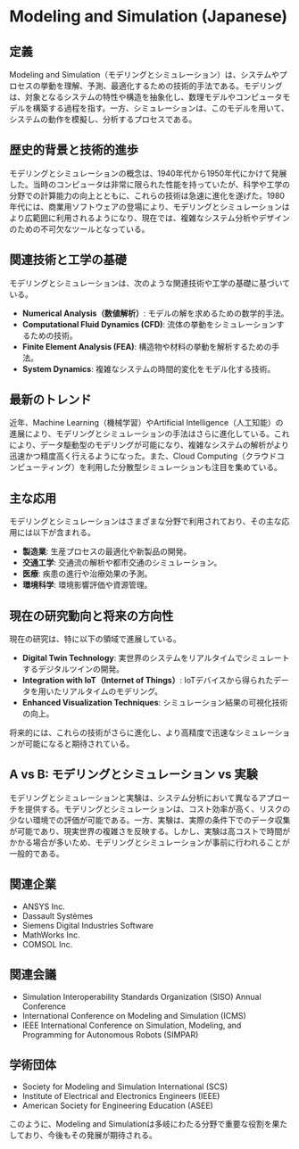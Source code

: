 # Modeling and Simulation (Japanese)

## 定義

Modeling and Simulation（モデリングとシミュレーション）は、システムやプロセスの挙動を理解、予測、最適化するための技術的手法である。モデリングは、対象となるシステムの特性や構造を抽象化し、数理モデルやコンピュータモデルを構築する過程を指す。一方、シミュレーションは、このモデルを用いて、システムの動作を模擬し、分析するプロセスである。

## 歴史的背景と技術的進歩

モデリングとシミュレーションの概念は、1940年代から1950年代にかけて発展した。当時のコンピュータは非常に限られた性能を持っていたが、科学や工学の分野での計算能力の向上とともに、これらの技術は急速に進化を遂げた。1980年代には、商業用ソフトウェアの登場により、モデリングとシミュレーションはより広範囲に利用されるようになり、現在では、複雑なシステム分析やデザインのための不可欠なツールとなっている。

## 関連技術と工学の基礎

モデリングとシミュレーションは、次のような関連技術や工学の基礎に基づいている。

- **Numerical Analysis（数値解析）**: モデルの解を求めるための数学的手法。
- **Computational Fluid Dynamics (CFD)**: 流体の挙動をシミュレーションするための技術。
- **Finite Element Analysis (FEA)**: 構造物や材料の挙動を解析するための手法。
- **System Dynamics**: 複雑なシステムの時間的変化をモデル化する技術。

## 最新のトレンド

近年、Machine Learning（機械学習）やArtificial Intelligence（人工知能）の進展により、モデリングとシミュレーションの手法はさらに進化している。これにより、データ駆動型のモデリングが可能になり、複雑なシステムの解析がより迅速かつ精度高く行えるようになった。また、Cloud Computing（クラウドコンピューティング）を利用した分散型シミュレーションも注目を集めている。

## 主な応用

モデリングとシミュレーションはさまざまな分野で利用されており、その主な応用には以下が含まれる。

- **製造業**: 生産プロセスの最適化や新製品の開発。
- **交通工学**: 交通流の解析や都市交通のシミュレーション。
- **医療**: 疾患の進行や治療効果の予測。
- **環境科学**: 環境影響評価や資源管理。

## 現在の研究動向と将来の方向性

現在の研究は、特に以下の領域で進展している。

- **Digital Twin Technology**: 実世界のシステムをリアルタイムでシミュレートするデジタルツインの開発。
- **Integration with IoT（Internet of Things）**: IoTデバイスから得られたデータを用いたリアルタイムのモデリング。
- **Enhanced Visualization Techniques**: シミュレーション結果の可視化技術の向上。

将来的には、これらの技術がさらに進化し、より高精度で迅速なシミュレーションが可能になると期待されている。

## A vs B: モデリングとシミュレーション vs 実験

モデリングとシミュレーションと実験は、システム分析において異なるアプローチを提供する。モデリングとシミュレーションは、コスト効率が高く、リスクの少ない環境での評価が可能である。一方、実験は、実際の条件下でのデータ収集が可能であり、現実世界の複雑さを反映する。しかし、実験は高コストで時間がかかる場合が多いため、モデリングとシミュレーションが事前に行われることが一般的である。

## 関連企業

- ANSYS Inc.
- Dassault Systèmes
- Siemens Digital Industries Software
- MathWorks Inc.
- COMSOL Inc.

## 関連会議

- Simulation Interoperability Standards Organization (SISO) Annual Conference
- International Conference on Modeling and Simulation (ICMS)
- IEEE International Conference on Simulation, Modeling, and Programming for Autonomous Robots (SIMPAR)

## 学術団体

- Society for Modeling and Simulation International (SCS)
- Institute of Electrical and Electronics Engineers (IEEE)
- American Society for Engineering Education (ASEE)

このように、Modeling and Simulationは多岐にわたる分野で重要な役割を果たしており、今後もその発展が期待される。